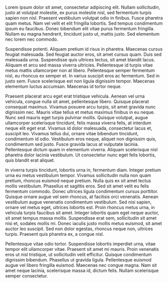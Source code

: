 Lorem ipsum dolor sit amet, consectetur adipiscing elit. Nullam sollicitudin, justo at volutpat molestie, ex purus molestie nisl, sed fermentum turpis sapien non nisl. Praesent vestibulum volutpat odio in finibus. Fusce pharetra quam metus. Nam vel velit et elit fringilla lobortis. Sed tempus condimentum ipsum eu faucibus. Donec bibendum elit vitae purus fermentum fringilla. Nullam eu magna hendrerit, tincidunt justo ut, mattis justo. Sed elementum nec lorem nec commodo.

Suspendisse potenti. Aliquam pretium id risus in pharetra. Maecenas cursus feugiat malesuada. Sed feugiat auctor eros, sit amet cursus quam. Duis sed malesuada urna. Suspendisse quis ultrices lectus, sit amet blandit lacus. Aliquam et arcu sed massa viverra ultricies. Pellentesque id turpis vitae metus mattis ullamcorper non at libero. Pellentesque semper fermentum nisl, eu rhoncus ex semper et. In varius suscipit eros ac fermentum. Sed in justo sem. Fusce scelerisque est non ligula dignissim tempor. Maecenas elementum luctus accumsan. Maecenas id tortor neque.

Praesent placerat arcu eget erat tristique vehicula. Aenean vel urna vehicula, congue nulla sit amet, pellentesque libero. Quisque placerat consequat maximus. Vivamus posuere arcu turpis, sit amet gravida nunc dignissim nec. Mauris vitae tellus et metus maximus finibus in eu neque. Nunc sed mauris eget turpis pulvinar mollis. Quisque volutpat, augue ullamcorper scelerisque tincidunt, felis massa viverra felis, at interdum neque elit eget erat. Vivamus id dolor malesuada, consectetur lacus et, suscipit leo. Vivamus tellus dui, ornare vitae bibendum tincidunt, condimentum id odio. Vestibulum eros neque, aliquet non dignissim quis, condimentum sed justo. Fusce gravida lacus at vulputate lacinia. Pellentesque dictum quam in elementum viverra. Aliquam scelerisque nisl pharetra dolor lacinia vestibulum. Ut consectetur nunc eget felis lobortis, quis blandit erat aliquet.

In viverra turpis tincidunt, lobortis urna in, fermentum diam. Integer pretium urna eu metus vestibulum tempor. Vivamus sollicitudin nulla non quam pretium, rhoncus euismod neque pretium. Nulla quis ex sit amet lectus mollis vestibulum. Phasellus et sagittis eros. Sed sit amet velit eu felis fermentum commodo. Donec ultrices ligula condimentum cursus porttitor. Quisque ornare augue vel sem rhoncus, at facilisis orci venenatis. Aenean vestibulum augue venenatis condimentum vestibulum. Sed nisi sapien, ornare vel metus eget, ultrices lobortis est. Proin rhoncus metus urna, in vehicula turpis faucibus sit amet. Integer lobortis quam eget neque auctor, sit amet tempus massa mollis. Suspendisse erat sem, sollicitudin sit amet nisi et, sodales mollis mi. Donec iaculis justo mollis metus euismod, sit amet auctor leo suscipit. Sed non dolor egestas, rhoncus neque non, ultrices turpis. Praesent quis pharetra ex, a congue nisl.

Pellentesque vitae odio tortor. Suspendisse lobortis imperdiet urna, vitae tempor elit ullamcorper vitae. Praesent sit amet mi mauris. Proin venenatis eros ut nisl tristique, ut sollicitudin velit efficitur. Quisque condimentum dignissim bibendum. Phasellus ut gravida ligula. Pellentesque euismod augue vel libero fringilla euismod. Maecenas nec congue magna. Nam sit amet neque lacinia, scelerisque massa id, dictum felis. Nullam scelerisque semper consectetur.
